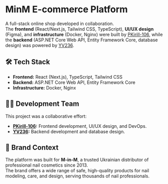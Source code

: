 # MinM E-commerce Platform

A full-stack online shop developed in collaboration.  
The **frontend** (React/Next.js, Tailwind CSS, TypeScript), **UI/UX design** (Figma), and **infrastructure** (Docker, Nginx) were built by [PKirill-106](https://github.com/PKirill-106), while the **backend** (ASP.NET Core Web API, Entity Framework Core, database design) was powered by [YV236](https://github.com/YV236).

## 🛠 Tech Stack

*   **Frontend:** React (Next.js), TypeScript, Tailwind CSS
*   **Backend:** ASP.NET Core Web API, Entity Framework Core
*   **Infrastructure:** Docker, Nginx

## 👨‍💻 Development Team

This project was a collaborative effort:
*   **[PKirill-106](https://github.com/PKirill-106):** Frontend development, UI/UX design, and DevOps.
*   **[YV236](https://github.com/YV236):** Backend development and database design.

## 🎨 Brand Context

The platform was built for **M-in-M**, a trusted Ukrainian distributor of professional nail cosmetics since 2013.  
The brand offers a wide range of safe, high-quality products for nail modeling, care, and design, serving thousands of nail professionals.
